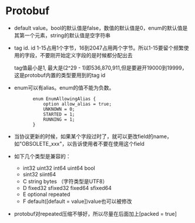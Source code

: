 # Protobuf

- default value。bool的默认值是false，数值的默认值是0，enum的默认值是其第一个元素，string的默认值是空字符串

- tag id. id 1-15占用1个字节，16到2047占用两个字节。所以1-15要留个频繁使用的字段，不要刚开始定义字段的是时候都分配出去

     tag值最小是1, 最大是(2^29 - 1)即536,870,911,但是要避开19000到19999，这是protobuf内置的类型要用到的tag id
     
- enum可以有alias。enum的值不能为负数。

             enum EnumAllowingAlias {
                 option allow_alias = true;
                 UNKNOWN = 0;
                 STARTED = 1;   
                 RUNNING = 1;
             }
             
- 当协议更新的时候，如果某个字段过时了，就可以更改field的name，如"OBSOLETE_xxx"，以告诉使用者不要在使用这个field

- 如下几个类型是兼容的：

    - int32 uint32 int64 uint64 bool    
    - sint32 siint64
    - C string bytes （字符类型是UTF8）
    - D fixed32 sfixed32 fixed64 sfixed64
    - E optional repeated
    - F default([default = value])value也可以被修改
    
- protobuf对repeated压缩不够好，所以尽量在后面加上[packed = true]                      